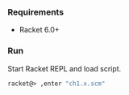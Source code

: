 ### Requirements

- Racket 6.0+

### Run

Start Racket REPL and load script.

```scheme
racket@> ,enter "ch1.x.scm"
```
